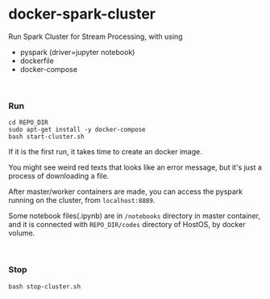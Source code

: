# docker-spark-cluster

Run Spark Cluster for Stream Processing, with using
- pyspark (driver=jupyter notebook)
- dockerfile
- docker-compose

<br>

### Run
```
cd REPO_DIR
sudo apt-get install -y docker-compose
bash start-cluster.sh
```

If it is the first run, it takes time to create an docker image.

You might see weird red texts that looks like an error message, but it's just a process of downloading a file.

After master/worker containers are made, you can access the pyspark running on the cluster, from ```localhost:8889```.

Some notebook files(.ipynb) are in ```/notebooks``` directory in master container, and it is connected with ```REPO_DIR/codes``` directory of HostOS, by docker volume.

<br>

### Stop
```
bash stop-cluster.sh
```

